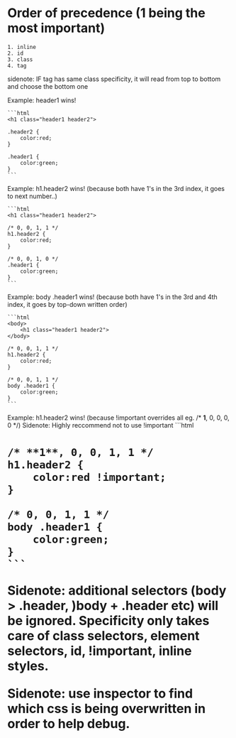 # Order of precedence (1 being the most important)
	1. inline
	2. id
	3. class
	4. tag 
		 
		 
		 
sidenote: IF tag has same class specificity, it will read from top to bottom
and choose the bottom one

Example: header1 wins!

	```html
	<h1 class="header1 header2">

	.header2 {
		color:red;
	}

	.header1 {
		color:green;
	}
	```

Example: h1.header2 wins! (because both have 1's in the 3rd index, it goes to next number..)

	```html
	<h1 class="header1 header2">

	/* 0, 0, 1, 1 */	
	h1.header2 {
		color:red;
	}

	/* 0, 0, 1, 0 */	
	.header1 {
		color:green;
	}
	```
	

Example: body .header1 wins! (because both have 1's in the 3rd and 4th index, 
it goes by top-down written order)

	```html
	<body>
		<h1 class="header1 header2">
	</body>
	
	/* 0, 0, 1, 1 */
	h1.header2 {
		color:red;
	}

	/* 0, 0, 1, 1 */	
	body .header1 {
		color:green;
	}
	```

	
	
Example: h1.header2 wins! (because !important overrides all eg. /* **1**, 0, 0, 0, 0 */)
Sidenote: Highly reccommend not to use !important
	```html
	<body>
		<h1 class="header1 header2">
	</body>
	
	/* **1**, 0, 0, 1, 1 */
	h1.header2 {
		color:red !important;
	}

	/* 0, 0, 1, 1 */	
	body .header1 {
		color:green;
	}
	```
	
	
Sidenote: additional selectors (body > .header, )body + .header etc)
will be ignored. Specificity only takes care of class selectors, element selectors,
id, !important, inline styles.

Sidenote: use inspector to find which css is being overwritten in order to help debug.
	
